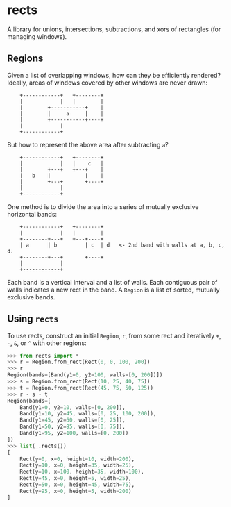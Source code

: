 # rects

A library for unions, intersections, subtractions, and xors of rectangles (for managing windows).

Regions
-------
Given a list of overlapping windows, how can they be efficiently rendered?
Ideally, areas of windows covered by other windows are never drawn:

```
    +------------+   +--------+
    |            |   |        |
    |        +-----------+    |
    |        |     a     |    |
    |        +-----------+----+
    |            |
    +------------+
```

But how to represent the above area after subtracting `a`?
```
    +------------+   +--------+
    |            |   |    c   |
    |        +---+   +---+    |
    |   b    |           |    |
    |        +---+       +----+
    |            |
    +------------+
```

One method is to divide the area into a series of mutually exclusive horizontal bands:
```
    +------------+   +--------+
    |            |   |        |
    +--------+---+   +---+----+
    | a      | b         | c  | d   <- 2nd band with walls at a, b, c, d.
    +--------+---+       +----+
    |            |
    +------------+
```

Each band is a vertical interval and a list of walls. Each contiguous pair of walls indicates a new rect in the band.
A `Region` is a list of sorted, mutually exclusive bands.

Using `rects`
------------
To use rects, construct an initial `Region`, `r`, from some rect and iteratively
`+`, `-`, `&`, or `^` with other regions:
```py
>>> from rects import *
>>> r = Region.from_rect(Rect(0, 0, 100, 200))
>>> r
Region(bands=[Band(y1=0, y2=100, walls=[0, 200])])
>>> s = Region.from_rect(Rect(10, 25, 40, 75))
>>> t = Region.from_rect(Rect(45, 75, 50, 125))
>>> r - s - t
Region(bands=[
    Band(y1=0, y2=10, walls=[0, 200]),
    Band(y1=10, y2=45, walls=[0, 25, 100, 200]),
    Band(y1=45, y2=50, walls=[0, 25]),
    Band(y1=50, y2=95, walls=[0, 75]),
    Band(y1=95, y2=100, walls=[0, 200])
])
>>> list(_.rects())
[
    Rect(y=0, x=0, height=10, width=200),
    Rect(y=10, x=0, height=35, width=25),
    Rect(y=10, x=100, height=35, width=100),
    Rect(y=45, x=0, height=5, width=25),
    Rect(y=50, x=0, height=45, width=75),
    Rect(y=95, x=0, height=5, width=200)
]
```